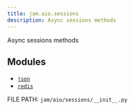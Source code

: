 ```yaml
---
title: jam.aio.sessions
description: Async sessions methods
---
```


Async sessions methods

## Modules

* [`json`](sessions/json.md)
* [`redis`](sessions/redis.md)

FILE PATH: `jam/aio/sessions/__init__.py`